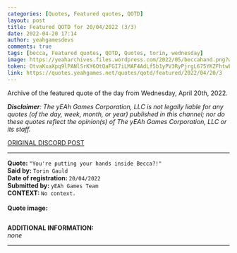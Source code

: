 ```yaml
---
categories: [Quotes, Featured quotes, QOTD]
layout: post
title: Featured QOTD for 20/04/2022 (3/3)
date: 2022-04-20 17:14
author: yeahgamesdevs
comments: true
tags: [becca, Featured quotes, QOTD, Quotes, torin, wednesday]
image: https://yeaharchives.files.wordpress.com/2022/05/beccahand.png?w=508
token: OtvaKxaXpq9lPANlSrKY6OtQaFGI7iLMAF4AdLf5b1yPV3RyPjrgL675YKZFhtwFi7LzDuzFINXd5tdX1sztNps0BtO04x08VfT9zct5m31jWcn46U9aYGrDBtN2Oyov4nheT5OtQ5of
link: https://quotes.yeahgames.net/quotes/qotd/featured/2022/04/20/3
---
```

<!-- wp:paragraph -->
<p>Archive of the featured quote of the day from Wednesday, April 20th, 2022. </p>
<!-- /wp:paragraph -->

<!-- wp:paragraph -->
<p><em><strong>Disclaimer</strong>: The yEAh Games Corporation, LLC is not legally liable for any quotes (of the day, week, month, or year) published in this channel; nor do these quotes reflect the opinion(s) of The yEAh Games Corporation, LLC or its staff.</em><a href="https://cdn.discordapp.com/attachments/958100064079839303/964566123628609628/unknown.png"></a></p>
<!-- /wp:paragraph -->

<!-- wp:buttons {"layout":{"type":"flex","justifyContent":"left"}} -->
<div class="wp-block-buttons"><!-- wp:button {"textColor":"vivid-cyan-blue","align":"center","style":{"border":{"radius":"18px"}},"className":"is-style-fill"} -->
<div class="wp-block-button aligncenter is-style-fill"><a class="wp-block-button__link has-vivid-cyan-blue-color has-text-color wp-element-button" href="https://yeahgames.pro/404" style="border-radius:18px;">ORIGINAL DISCORD POST</a></div>
<!-- /wp:button --></div>
<!-- /wp:buttons -->

<!-- wp:separator {"align":"center","className":"is-style-wide"} -->
<hr class="wp-block-separator aligncenter has-alpha-channel-opacity is-style-wide" />
<!-- /wp:separator -->

<!-- wp:paragraph -->
<p><strong>Quote: </strong><code>"You're putting your hands inside Becca?!"</code><br><strong>Said by: </strong><code>Torin Gauld</code><br><strong>Date of registration: </strong><code>20/04/2022</code> <br><strong>Submitted by: </strong><code>yEAh Games Team</code><br><strong>CONTEXT: </strong><code>No context.</code><br><br><strong>Quote image:</strong></p>
<!-- /wp:paragraph -->

<!-- wp:image {"id":433,"sizeSlug":"large","linkDestination":"none"} -->
<figure class="wp-block-image size-large"><img src="https://yeaharchives.files.wordpress.com/2022/05/beccahand.png?w=508" alt="" class="wp-image-433" /></figure>
<!-- /wp:image -->

<!-- wp:paragraph -->
<p><strong>ADDITIONAL INFORMATION:</strong><br><em>none</em></p>
<!-- /wp:paragraph -->

<!-- wp:separator {"className":"is-style-wide"} -->
<hr class="wp-block-separator has-alpha-channel-opacity is-style-wide" />
<!-- /wp:separator -->
